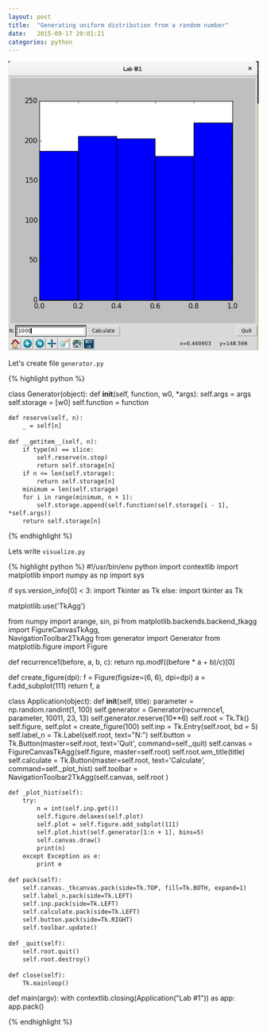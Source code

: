 ```yaml
---
layout: post
title:  "Generating uniform distribution from a random number"
date:   2015-09-17 20:01:21
categories: python
---
```


![uniform distrbution](/images/post1/post1.png)

Let's create file `generator.py`

{% highlight python %}


class Generator(object):
    def __init__(self, function, w0, *args):
        self.args = args
        self.storage = [w0]
        self.function = function

    def reserve(self, n):
        _ = self[n]

    def __getitem__(self, n):
        if type(n) == slice:
            self.reserve(n.stop)
            return self.storage[n]
        if n <= len(self.storage):
            return self.storage[n]
        minimum = len(self.storage)
        for i in range(minimum, n + 1):
            self.storage.append(self.function(self.storage[i - 1], *self.args))
        return self.storage[n]

{% endhighlight  %}

Lets write `visualize.py`


{% highlight python %}
#!/usr/bin/env python
import contextlib
import matplotlib
import numpy as np
import sys

if sys.version_info[0] < 3:
    import Tkinter as Tk
else:
    import tkinter as Tk

matplotlib.use('TkAgg')

from numpy import arange, sin, pi
from matplotlib.backends.backend_tkagg import FigureCanvasTkAgg, \
                                       NavigationToolbar2TkAgg
from generator import Generator
from matplotlib.figure import Figure


def recurrence1(before, a, b, c):
    return np.modf((before * a + b)/c)[0]
    
def create_figure(dpi):
    f = Figure(figsize=(6, 6), dpi=dpi)
    a = f.add_subplot(111)
    return f, a



class Application(object):
    def __init__(self, title):
        parameter = np.random.randint(1, 100)
        self.generator = Generator(recurrence1, parameter, 10011, 23, 13)
        self.generator.reserve(10**6)
        self.root = Tk.Tk()
        self.figure, self.plot = create_figure(100)
        self.inp = Tk.Entry(self.root, bd = 5)
        self.label_n = Tk.Label(self.root, text="N:")
        self.button = Tk.Button(master=self.root, text='Quit',
                                command=self._quit)
        self.canvas = FigureCanvasTkAgg(self.figure, master=self.root)
        self.root.wm_title(title)
        self.calculate = Tk.Button(master=self.root, text='Calculate',
                                   command=self._plot_hist)
        self.toolbar = NavigationToolbar2TkAgg(self.canvas, self.root )

    def _plot_hist(self):
        try:
            n = int(self.inp.get())
            self.figure.delaxes(self.plot)
            self.plot = self.figure.add_subplot(111)
            self.plot.hist(self.generator[1:n + 1], bins=5)
            self.canvas.draw()
            print(n)
        except Exception as e:
            print e

    def pack(self):
        self.canvas._tkcanvas.pack(side=Tk.TOP, fill=Tk.BOTH, expand=1)
        self.label_n.pack(side=Tk.LEFT)
        self.inp.pack(side=Tk.LEFT)
        self.calculate.pack(side=Tk.LEFT)
        self.button.pack(side=Tk.RIGHT)
        self.toolbar.update()

    def _quit(self):
        self.root.quit()
        self.root.destroy()  
    
    def close(self):
        Tk.mainloop()

def main(argv):
    with contextlib.closing(Application("Lab #1")) as app:
        app.pack()


{% endhighlight %}

[tshev]:      http://tshev.org
[tshev-gh]:   https://github.com/tshev
[jekyll-help]: https://github.com/tshev
